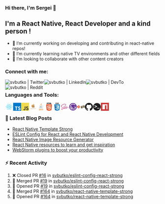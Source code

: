 ### Hi there, I'm Sergei 👋
## I'm a React Native, React Developer and a kind person !

- 🔭 I’m currently working on developing and contributing in react-native repos!
- 🌱 I’m currently learning native TV environments and other different fields
- 👯 I’m looking to collaborate with other content creators

### Connect with me:

[<img align="left" alt="svbutko | Twitter" src="https://img.shields.io/badge/Twitter-1DA1F2?style=for-the-badge&logo=twitter&logoColor=white" />][twitter]
[<img align="left" alt="svbutko | LinkedIn" src="https://img.shields.io/badge/LinkedIn-0077B5?style=for-the-badge&logo=linkedin&logoColor=white" />][linkedin]
[<img align="left" alt="svbutko | DevTo" src="https://img.shields.io/badge/dev.to-0A0A0A?style=for-the-badge&logo=dev.to&logoColor=white" />][devdotto]
[<img align="left" alt="svbutko | Reddit" src="https://img.shields.io/badge/Reddit-FF4500?style=for-the-badge&logo=reddit&logoColor=white" />][reddit]

<br />

### Languages and Tools:

<img align="left" alt="React-Native" width="26px" src="https://raw.githubusercontent.com/github/explore/80688e429a7d4ef2fca1e82350fe8e3517d3494d/topics/react-native/react-native.png" />
<img align="left" alt="TypeScript" width="26px" src="https://raw.githubusercontent.com/github/explore/80688e429a7d4ef2fca1e82350fe8e3517d3494d/topics/typescript/typescript.png" />
<img align="left" alt="JavaScript" width="26px" src="https://raw.githubusercontent.com/github/explore/80688e429a7d4ef2fca1e82350fe8e3517d3494d/topics/javascript/javascript.png" />
<img align="left" alt="Objective-C" width="26px" src="https://raw.githubusercontent.com/github/explore/80688e429a7d4ef2fca1e82350fe8e3517d3494d/topics/objective-c/objective-c.png" />
<img align="left" alt="Java" width="26px" src="https://raw.githubusercontent.com/github/explore/80688e429a7d4ef2fca1e82350fe8e3517d3494d/topics/java/java.png" />
<img align="left" alt="HTML5" width="26px" src="https://raw.githubusercontent.com/github/explore/80688e429a7d4ef2fca1e82350fe8e3517d3494d/topics/html/html.png" />
<img align="left" alt="CSS3" width="26px" src="https://raw.githubusercontent.com/github/explore/80688e429a7d4ef2fca1e82350fe8e3517d3494d/topics/css/css.png" />
<img align="left" alt="Sass" width="26px" src="https://raw.githubusercontent.com/github/explore/80688e429a7d4ef2fca1e82350fe8e3517d3494d/topics/sass/sass.png" />
<img align="left" alt="Gatsby" width="26px" src="https://raw.githubusercontent.com/github/explore/e94815998e4e0713912fed477a1f346ec04c3da2/topics/gatsby/gatsby.png" />
<img align="left" alt="Git" width="26px" src="https://raw.githubusercontent.com/github/explore/80688e429a7d4ef2fca1e82350fe8e3517d3494d/topics/git/git.png" />
<img align="left" alt="GitHub" width="26px" src="https://raw.githubusercontent.com/github/explore/78df643247d429f6cc873026c0622819ad797942/topics/github/github.png" />
<img align="left" alt="Terminal" width="26px" src="https://raw.githubusercontent.com/github/explore/80688e429a7d4ef2fca1e82350fe8e3517d3494d/topics/terminal/terminal.png" />
<img align="left" alt="NPM" width="26px" src="https://raw.githubusercontent.com/github/explore/80688e429a7d4ef2fca1e82350fe8e3517d3494d/topics/npm/npm.png" />

<br />

### 📕 Latest Blog Posts

<!-- BLOG-POST-LIST:START -->
- [React Native Template Strong](https://dev.to/svbutko/react-native-template-strong-28h)
- [ESLint Config for React and React Native Development](https://dev.to/svbutko/eslint-config-for-react-and-react-native-development-25m)
- [React Native Image Resource Generator](https://dev.to/svbutko/react-native-image-resource-generator-m14)
- [React Native resources to learn and get inspiration](https://dev.to/svbutko/react-native-resources-to-learn-and-get-inspiration-1845)
- [WebStorm plugins to boost your productivity](https://dev.to/svbutko/webstorm-plugins-to-boost-your-productivity-nac)
<!-- BLOG-POST-LIST:END -->

### ⚡️ Recent Activity

<!--START_SECTION:activity-->
1. ❌ Closed PR [#16](https://github.com/svbutko/eslint-config-react-strong/pull/16) in [svbutko/eslint-config-react-strong](https://github.com/svbutko/eslint-config-react-strong)
2. 🎉 Merged PR [#19](https://github.com/svbutko/eslint-config-react-strong/pull/19) in [svbutko/eslint-config-react-strong](https://github.com/svbutko/eslint-config-react-strong)
3. 💪 Opened PR [#19](https://github.com/svbutko/eslint-config-react-strong/pull/19) in [svbutko/eslint-config-react-strong](https://github.com/svbutko/eslint-config-react-strong)
4. 🎉 Merged PR [#164](https://github.com/svbutko/react-native-template-strong/pull/164) in [svbutko/react-native-template-strong](https://github.com/svbutko/react-native-template-strong)
5. 💪 Opened PR [#164](https://github.com/svbutko/react-native-template-strong/pull/164) in [svbutko/react-native-template-strong](https://github.com/svbutko/react-native-template-strong)
<!--END_SECTION:activity-->

[twitter]: https://twitter.com/svbutko
[linkedin]: https://linkedin.com/in/svbutko
[medium]: https://medium.com/@svbutko
[devdotto]: https://dev.to/svbutko
[reddit]: https://www.reddit.com/user/S3rg1usz
